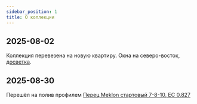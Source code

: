 ```yaml
---
sidebar_position: 1
title: О коллекции
---
```

## 2025-08-02
Коллекция перевезена на новую квартиру. Окна на северо-восток, [досветка](/tech/growing-devices/2025-lights.md).
## 2025-08-30
Перешёл на полив профилем [Перец Meklon стартовый 7-8-10, EC 0.827](/growing/profiles/pepper-meklon-start.md)